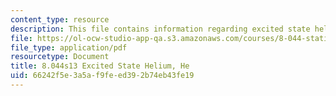 ```yaml
---
content_type: resource
description: This file contains information regarding excited state helium.
file: https://ol-ocw-studio-app-qa.s3.amazonaws.com/courses/8-044-statistical-physics-i-spring-2013/66242f5e3a5af9feed392b74eb43fe19_MIT8_044S13_ExctStatHe.pdf
file_type: application/pdf
resourcetype: Document
title: 8.044s13 Excited State Helium, He
uid: 66242f5e-3a5a-f9fe-ed39-2b74eb43fe19
---
```

